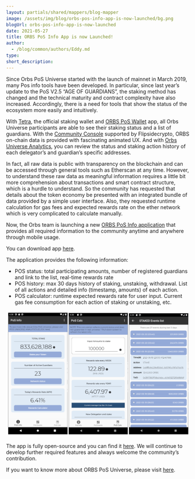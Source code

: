 ```yaml
---
layout: partials/shared/mappers/blog-mapper
image: /assets/img/blog/orbs-pos-info-app-is-now-launched/bg.png
blogUrl: orbs-pos-info-app-is-now-launched
date: 2021-05-27
title: ORBS PoS Info App is now Launched!
author:
  - /blog/common/authors/Eddy.md
type:
short_description:
---
```


Since Orbs PoS Universe started with the launch of mainnet in March 2019, many Pos info tools have been developed. In particular, since last year’s update to the PoS V2.5 “AGE OF GUARDIANS”, the staking method has changed and the technical maturity and contract complexity have also increased. Accordingly, there is a need for tools that show the status of the ecosystem more easily and intuitively.

With [Tetra](https://staking.orbs.network/), the official staking wallet and [ORBS PoS Wallet](https://play.google.com/store/apps/details?id=com.orbs.pos) app, all Orbs Universe participants are able to see their staking status and a list of guardians. With the [Community Console](https://orbs.flipsidecrypto.com/) supported by Flipsidecrypto, ORBS on-chain data is provided with fascinating animated UX. And with [Orbs Universe Analytics](https://analytics.orbs.network/overview/stake), you can review the status and staking action history of each delegator’s and guardian’s specific addresses.

In fact, all raw data is public with transparency on the blockchain and can be accessed through general tools such as Etherscan at any time. However, to understand these raw data as meaningful information requires a little bit more comprehension about transactions and smart contract structure, which is a hurdle to understand. So the community has requested that details about the token economy be presented with an integrated bundle of data provided by a simple user interface. Also, they requested runtime calculation for gas fees and expected rewards rate on the ether network which is very complicated to calculate manually.

Now, the Orbs team is launching a new [ORBS PoS Info application](https://play.google.com/store/apps/details?id=com.orbs.info) that provides all required information to the community anytime and anywhere through mobile usage.

You can download app [here](https://play.google.com/store/apps/details?id=com.orbs.info).

The application provides the following information:

- POS status: total participating amounts, number of registered guardians and link to the list, real-time rewards rate
- POS history: max 30 days history of staking, unstaking, withdrawal. List of all actions and detailed info (timestamp, amounts) of each action.
- POS calculator: runtime expected rewards rate for user input. Current gas fee consumption for each action of staking or unstaking, etc.

![img](/assets/img/blog/orbs-pos-info-app-is-now-launched/img1.png)

The app is fully open-source and you can find it [here](https://github.com/Eddy-orbs/orbs-pos-info). We will continue to develop further required features and always welcome the community’s contribution.

If you want to know more about ORBS PoS Universe, please visit [here](/pos-universe).
